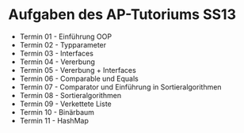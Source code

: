 # Aufgaben des AP-Tutoriums SS13

  * Termin 01 - Einführung OOP
  * Termin 02 - Typparameter
  * Termin 03 - Interfaces
  * Termin 04 - Vererbung
  * Termin 05 - Vererbung + Interfaces
  * Termin 06 - Comparable und Equals 
  * Termin 07 - Comparator und Einführung in Sortieralgorithmen
  * Termin 08 - Sortieralgorithmen
  * Termin 09 - Verkettete Liste
  * Termin 10 - Binärbaum
  * Termin 11 - HashMap
